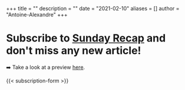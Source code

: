 +++
title = ""
description = ""
date = "2021-02-10"
aliases = []
author = "Antoine-Alexandre"
+++

# Subscribe to [Sunday Recap]() and don't miss any new article!

➡️ Take a look at a preview [here](https://sh1.sendinblue.com/ade290x18lpfe.html?t=1661073565).

{{< subscription-form >}}